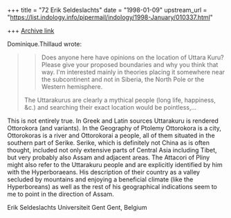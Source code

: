 +++
title = "72 Erik Seldeslachts"
date = "1998-01-09"
upstream_url = "https://list.indology.info/pipermail/indology/1998-January/010337.html"

+++
[Archive link](https://list.indology.info/pipermail/indology/1998-January/010337.html)

Dominique.Thillaud wrote:
>
> >Does anyone here have opinions on the location of Uttara Kuru?
> >Please give your proposed boundaries and why you think that
> >way.  I'm interested mainly in theories placing it somewhere near
> >the subcontinent and not in Siberia, the North Pole or the Western
> >hemisphere.
>
> The Uttarakurus are clearly a mythical people (long life,
> happiness, &c.) and searching their exact location would be pointless,...

This is not entirely true. In Greek and Latin sources Uttarakuru is rendered Ottorokora (and
variants). In the Geography of Ptolemy Ottorokora is a city, Ottorokoras is a river and
Ottorokorai a people, all of them situated in the southern part of Serike. Serike, which is
definitely not China as is often thought, included not only extensive parts of Central Asia
including Tibet, but very probably also Assam and adjacent areas.
The Attacori of Pliny might also refer to the Uttarakuru people and are explicitly identified
by him with the Hyperboraeans. His description of their country as a valley secluded by
mountains and enjoying a beneficial climate (like the Hyperboreans) as well as the rest of his
geographical indications seem to me to point in the direction of Assam.


Erik Seldeslachts
Universiteit Gent
Gent, Belgium



